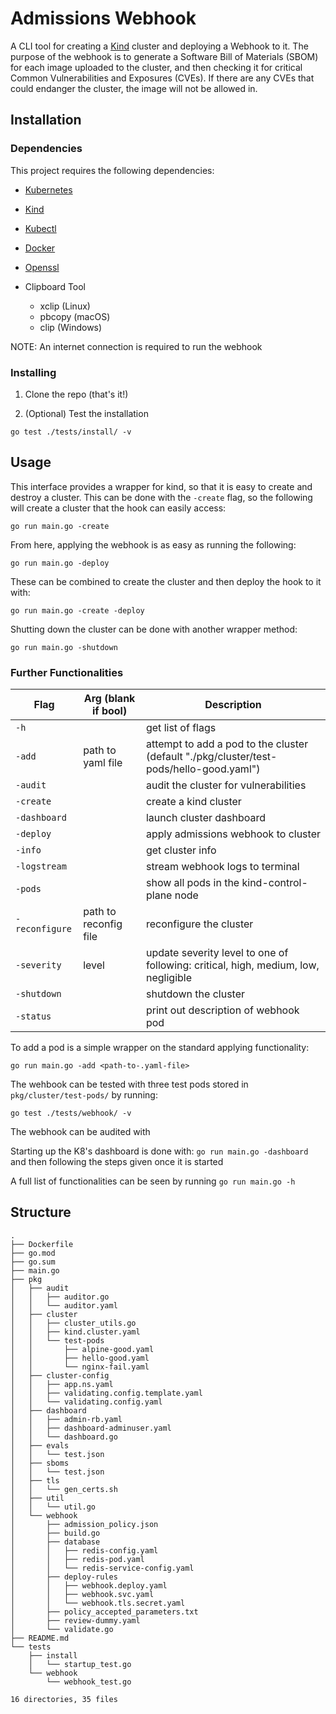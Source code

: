 # Admissions Webhook

A CLI tool for creating a [Kind](https://kind.sigs.k8s.io/) cluster and deploying a Webhook to it. The purpose of the webhook is to generate a Software Bill of Materials (SBOM) for each image uploaded to the cluster, and then checking it for critical Common Vulnerabilities and Exposures (CVEs). If there are any CVEs that could endanger the cluster, the image will not be allowed in. 

## Installation

### Dependencies

This project requires the following dependencies:

- [Kubernetes](https://kubernetes.io/releases/download/)

- [Kind](https://kind.sigs.k8s.io/)

- [Kubectl](https://kubernetes.io/docs/tasks/tools/)

- [Docker](https://www.docker.com/products/docker-desktop/)

- [Openssl](https://github.com/openssl/openssl)

- Clipboard Tool
    - xclip (Linux)
    - pbcopy (macOS)
    - clip (Windows)

NOTE: An internet connection is required to run the webhook

### Installing

1. Clone the repo (that's it!)

2. (Optional) Test the installation

`go test ./tests/install/ -v`


## Usage

This interface provides a wrapper for kind, so that it is easy to create and destroy a cluster. This can be done with the `-create` flag, so the following will create a cluster that the hook can easily access:

`go run main.go -create`

From here, applying the webhook is as easy as running the following:

`go run main.go -deploy`

These can be combined to create the cluster and then deploy the hook to it with: 

`go run main.go -create -deploy`

Shutting down the cluster can be done with another wrapper method:

`go run main.go -shutdown`

### Further Functionalities

| Flag           | Arg (blank if bool)   | Description                 |
|----------------|-----------------------|-----------------------------|
| `-h`           |                       | get list of flags |
| `-add`         | path to yaml file     | attempt to add a pod to the cluster (default "./pkg/cluster/test-pods/hello-good.yaml") |
| `-audit`       |                       | audit the cluster for vulnerabilities |
| `-create`      |                       | create a kind cluster |
| `-dashboard`   |                       | launch cluster dashboard  |
| `-deploy`      |                       | apply admissions webhook to cluster |
| `-info`        |                       | get cluster info |
| `-logstream`   |                       | stream webhook logs to terminal |
| `-pods`        |                       | show all pods in the kind-control-plane node |
| `-reconfigure` | path to reconfig file | reconfigure the cluster |
| `-severity`    | level                 | update severity level to one of following: critical, high, medium, low, negligible |
| `-shutdown`    |                       | shutdown the cluster |
| `-status`      |                       | print out description of webhook pod |

To add a pod is a simple wrapper on the standard applying functionality:

`go run main.go -add <path-to-.yaml-file>`

The wehbook can be tested with three test pods stored in `pkg/cluster/test-pods/` by running:

`go test ./tests/webhook/ -v`

The webhook can be audited with 

Starting up the K8's dashboard is done with: `go run main.go -dashboard` and then following the steps given once it is started

A full list of functionalities can be seen by running `go run main.go -h`

## Structure

```
.
├── Dockerfile
├── go.mod
├── go.sum
├── main.go
├── pkg
│   ├── audit
│   │   ├── auditor.go
│   │   └── auditor.yaml
│   ├── cluster
│   │   ├── cluster_utils.go
│   │   ├── kind.cluster.yaml
│   │   └── test-pods
│   │       ├── alpine-good.yaml
│   │       ├── hello-good.yaml
│   │       └── nginx-fail.yaml
│   ├── cluster-config
│   │   ├── app.ns.yaml
│   │   ├── validating.config.template.yaml
│   │   └── validating.config.yaml
│   ├── dashboard
│   │   ├── admin-rb.yaml
│   │   ├── dashboard-adminuser.yaml
│   │   └── dashboard.go
│   ├── evals
│   │   └── test.json
│   ├── sboms
│   │   └── test.json
│   ├── tls
│   │   └── gen_certs.sh
│   ├── util
│   │   └── util.go
│   └── webhook
│       ├── admission_policy.json
│       ├── build.go
│       ├── database
│       │   ├── redis-config.yaml
│       │   ├── redis-pod.yaml
│       │   └── redis-service-config.yaml
│       ├── deploy-rules
│       │   ├── webhook.deploy.yaml
│       │   ├── webhook.svc.yaml
│       │   └── webhook.tls.secret.yaml
│       ├── policy_accepted_parameters.txt
│       ├── review-dummy.yaml
│       └── validate.go
├── README.md
└── tests
    ├── install
    │   └── startup_test.go
    └── webhook
        └── webhook_test.go

16 directories, 35 files
```
